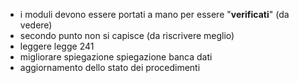 *  i moduli devono essere portati a mano per essere "**verificati**" (da vedere)
*  secondo punto non si capisce (da riscrivere meglio)
*  leggere legge 241
*  migliorare spiegazione spiegazione banca dati 
*  aggiornamento dello stato dei procedimenti
